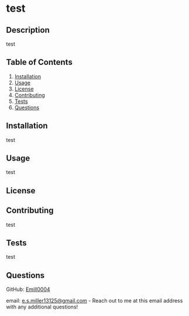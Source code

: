 # test
  ## Description
  test

  ## Table of Contents

  1. [Installation](#installation)
  2. [Usage](#usage)
  3. [License](#license)
  4. [Contributing](#contributing)
  5. [Tests](#tests)
  6. [Questions](#questions)

  ## Installation
  test

  ## Usage
  test

  ## License

  ## Contributing
  test

  ## Tests
  test

  ## Questions
  GitHub: [Emill0004](https://github.com/Emill0004)
  
  email: e.s.miller13125@gmail.com - Reach out to me at this email address with any additional questions!

